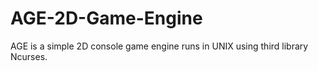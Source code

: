 # AGE-2D-Game-Engine
AGE is a simple 2D console game engine runs in UNIX using third library Ncurses.
